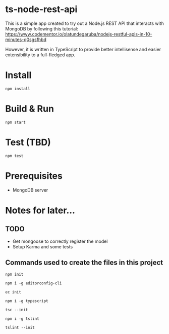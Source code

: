 # ts-node-rest-api

This is a simple app created to try out a Node.js REST API that interacts with MongoDB by following this tutorial:
https://www.codementor.io/olatundegaruba/nodejs-restful-apis-in-10-minutes-q0sgsfhbd

However, it is written in TypeScript to provide better intellisense and easier extensibility to a full-fledged app.

# Install

`npm install`

# Build & Run

`npm start`

# Test (TBD)

`npm test`

# Prerequisites

* MongoDB server

# Notes for later...

## TODO

* Get mongoose to correctly register the model
* Setup Karma and some tests

## Commands used to create the files in this project

`npm init`

`npm i -g editorconfig-cli`

`ec init`

`npm i -g typescript`

`tsc --init`

`npm i -g tslint`

`tslint --init`
